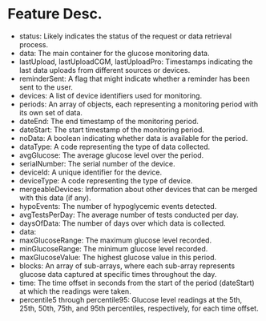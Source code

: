 # Feature Desc.
- status: Likely indicates the status of the request or data retrieval process.
- data: The main container for the glucose monitoring data.
- lastUpload, lastUploadCGM, lastUploadPro: Timestamps indicating the last data uploads from different sources or devices.
- reminderSent: A flag that might indicate whether a reminder has been sent to the user.
- devices: A list of device identifiers used for monitoring.
- periods: An array of objects, each representing a monitoring period with its own set of data.
- dateEnd: The end timestamp of the monitoring period.
- dateStart: The start timestamp of the monitoring period.
- noData: A boolean indicating whether data is available for the period.
- dataType: A code representing the type of data collected.
- avgGlucose: The average glucose level over the period.
- serialNumber: The serial number of the device.
- deviceId: A unique identifier for the device.
- deviceType: A code representing the type of device.
- mergeableDevices: Information about other devices that can be merged with this data (if any).
- hypoEvents: The number of hypoglycemic events detected.
- avgTestsPerDay: The average number of tests conducted per day.
- daysOfData: The number of days over which data is collected.
- data:
- maxGlucoseRange: The maximum glucose level recorded.
- minGlucoseRange: The minimum glucose level recorded.
- maxGlucoseValue: The highest glucose value in this period.
- blocks: An array of sub-arrays, where each sub-array represents glucose data captured at specific times throughout the day.
- time: The time offset in seconds from the start of the period (dateStart) at which the readings were taken.
- percentile5 through percentile95: Glucose level readings at the 5th, 25th, 50th, 75th, and 95th percentiles, respectively, for each time offset.
